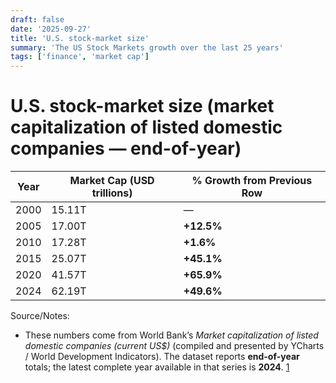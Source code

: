 ```yaml
---
draft: false
date: '2025-09-27'
title: 'U.S. stock-market size'
summary: 'The US Stock Markets growth over the last 25 years'
tags: ['finance', 'market cap']
---
```


# U.S. stock-market size (market capitalization of listed domestic companies — end-of-year)

| Year | Market Cap (USD trillions) | % Growth from Previous Row |
| ---- | -------------------------- | -------------------------- |
| 2000 | 15.11T                     | —                          |
| 2005 | 17.00T                     | **+12.5%**                 |
| 2010 | 17.28T                     | **+1.6%**                  |
| 2015 | 25.07T                     | **+45.1%**                 |
| 2020 | 41.57T                     | **+65.9%**                 |
| 2024 | 62.19T                     | **+49.6%**                 |

Source/Notes:

- These numbers come from World Bank’s _Market capitalization of listed domestic companies (current US$)_ (compiled and presented by YCharts / World Development Indicators). The dataset reports **end-of-year** totals; the latest complete year available in that series is **2024**. [1]

[1]: https://ycharts.com/indicators/us_market_capitalization_of_listed_companies_usd 'US Market Capitalization of Listed Companies (Yearly) - Uni…'
